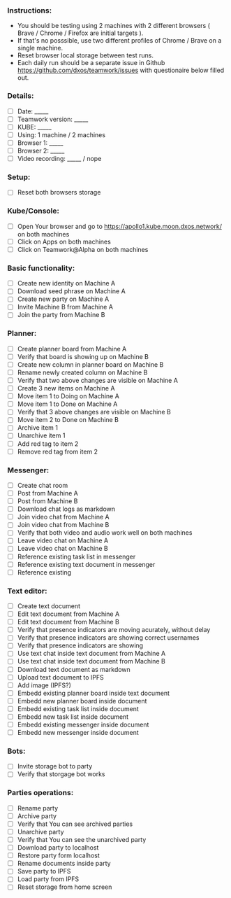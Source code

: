 ### Instructions:
* You should be testing using 2 machines with 2 different browsers ( Brave / Chrome / Firefox are initial targets ).
* If that's no posssible, use two different profiles of Chrome / Brave on a single machine.
* Reset browser local storage between test runs.
* Each daily run should be a separate issue in Github https://github.com/dxos/teamwork/issues with questionaire below filled out.

### Details:
- [ ] Date: _____
- [ ] Teamwork version: _____
- [ ] KUBE: _____
- [ ] Using: 1 machine / 2 machines
- [ ] Browser 1: _____
- [ ] Browser 2: _____
- [ ] Video recording: _____ / nope

### Setup:
- [ ] Reset both browsers storage

### Kube/Console:
- [ ] Open Your browser and go to https://apollo1.kube.moon.dxos.network/ on both machines 
- [ ] Click on Apps on both machines
- [ ] Click on Teamwork@Alpha on both machines

### Basic functionality:
- [ ] Create new identity on Machine A
- [ ] Download seed phrase on Machine A
- [ ] Create new party on Machine A
- [ ] Invite Machine B from Machine A
- [ ] Join the party from Machine B

### Planner:
- [ ] Create planner board from Machine A
- [ ] Verify that board is showing up on Machine B
- [ ] Create new column in planner board on Machine B
- [ ] Rename newly created column on Machine B
- [ ] Verify that two above changes are visible on Machine A
- [ ] Create 3 new items on Machine A
- [ ] Move item 1 to Doing on Machine A
- [ ] Move item 1 to Done on Machine A
- [ ] Verify that 3 above changes are visible on Machine B
- [ ] Move item 2 to Done on Machine B
- [ ] Archive item 1
- [ ] Unarchive item 1
- [ ] Add red tag to item 2
- [ ] Remove red tag from item 2

### Messenger:
- [ ] Create chat room
- [ ] Post from Machine A
- [ ] Post from Machine B
- [ ] Download chat logs as markdown
- [ ] Join video chat from Machine A
- [ ] Join video chat from Machine B
- [ ] Verify that both video and audio work well on both machines
- [ ] Leave video chat on Machine A
- [ ] Leave video chat on Machine B
- [ ] Reference existing task list in messenger
- [ ] Reference existing text document in messenger
- [ ] Reference existing 

### Text editor:
- [ ] Create text document
- [ ] Edit text document from Machine A
- [ ] Edit text document from Machine B
- [ ] Verify that presence indicators are moving acurately, without delay
- [ ] Verify that presence indicators are showing correct usernames 
- [ ] Verify that presence indicators are showing 
- [ ] Use text chat inside text document from Machine A
- [ ] Use text chat inside text document from Machine B
- [ ] Download text document as markdown
- [ ] Upload text document to IPFS
- [ ] Add image (IPFS?)
- [ ] Embedd existing planner board inside text document
- [ ] Embedd new planner board inside document
- [ ] Embedd existing task list inside document
- [ ] Embedd new task list inside document 
- [ ] Embedd existing messenger inside document
- [ ] Embedd new messenger inside document

### Bots:
- [ ] Invite storage bot to party
- [ ] Verify that storgage bot works

### Parties operations:
- [ ] Rename party
- [ ] Archive party
- [ ] Verify that You can see archived parties
- [ ] Unarchive party
- [ ] Verify that You can see the unarchived party
- [ ] Download party to localhost
- [ ] Restore party form localhost
- [ ] Rename documents inside party
- [ ] Save party to IPFS
- [ ] Load party from IPFS
- [ ] Reset storage from home screen
